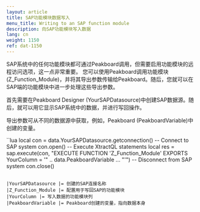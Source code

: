 ```yaml
---
layout: article
title: SAP功能模块数据写入
menu_title: Writing to an SAP function module
description: 向SAP功能模块写入数据
lang: cn
weight: 1150
ref: dat-1150
---
```


SAP系统中的任何功能模块都可通过Peakboard调用，但需要启用功能模块的远程访问选项，这一点非常重要。 您可以使用Peakboard调用功能模块(Z_Function_Module)，并将其导出参数传输给Peakboard。随后，您就可以在SAP端的功能模块中进一步处理这些导出参数。

首先需要在Peakboard Designer (YourSAPDatasource)中创建SAP数据源。随后，就可以用它显示SAP系统中的数据，并进行写回操作。

导出参数可从不同的数据源中获取，例如，Peakboard (PeakboardVariable)中创建的变量。

``lua
local con = data.YourSAPDatasource.getconnection()
-- Connect to SAP system
con.open()
-- Execute XtractQL statements 
local res = sap.execute(con, "EXECUTE FUNCTION 'Z_Function_Module' EXPORTS YourColumn = '" .. data.PeakboardVariable ... "'")
-- Disconnect from SAP system
con.close()
```

|YourSAPDatasource |= 创建的SAP连接名称
|Z_Function_Module |= 配置用于写回SAP的功能模块
|YourColumn |= 写入数据的功能模块列
|PeakboardVariable |= Peakboard创建的变量，指向数据本身
